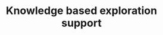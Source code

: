 ---
delivpath: /document/deliverable/D6.6.pdf
year: 2022
delivcode: D6.6
title: Knowledge based exploration support
---